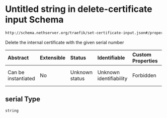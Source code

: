 # Untitled string in delete-certificate input Schema

```txt
http://schema.nethserver.org/traefik/set-certificate-input.json#/properties/serial
```

Delete the internal certificate with the given serial number

| Abstract            | Extensible | Status         | Identifiable            | Custom Properties | Additional Properties | Access Restrictions | Defined In                                                                                |
| :------------------ | :--------- | :------------- | :---------------------- | :---------------- | :-------------------- | :------------------ | :---------------------------------------------------------------------------------------- |
| Can be instantiated | No         | Unknown status | Unknown identifiability | Forbidden         | Allowed               | none                | [set-certificate-input.json\*](traefik/set-certificate-input.json "open original schema") |

## serial Type

`string`
